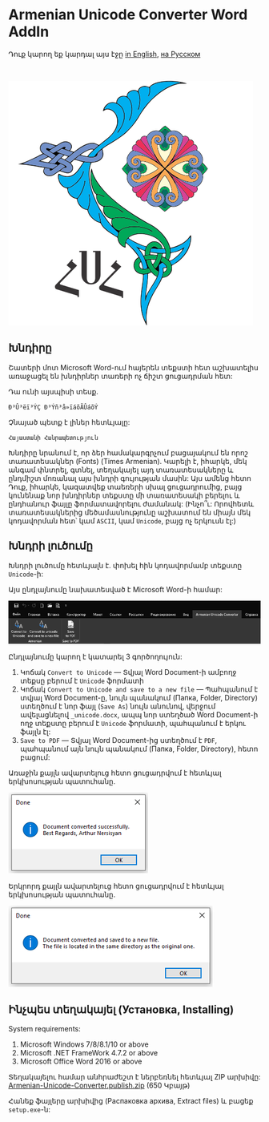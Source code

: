 # Armenian Unicode Converter Word AddIn

Դուք կարող եք կարդալ այս էջը [in English](./README.md), [на Русском](./README_RU.md)

</br>

![logo](./assets/logo.png)

## Խնդիրը

Շատերի մոտ Microsoft Word-ում հայերեն տեքստի հետ աշխատելիս առաջացել են խնդիրներ տառերի ոչ ճիշտ ցուցադրման հետ:

Դա ունի այսպիսի տեսք.
```
Ð³Û³ëï³ÝÇ Ð³Ýñ³å»ïáõÃÛáõÝ
```

Չնայած պետք է լիներ հետևյալը:
```
Հայաստանի Հանրապետություն
```

Խնդիրը նրանում է, որ ձեր համակարգրչում բացայակում են որոշ տառատեսակներ (Fonts) (Times Armenian). Կարելի է, իհարկե, մեկ անգամ փնտրել, գտնել, տեղակայել այդ տառատեսակները և ընդմիշտ մոռանալ այս խնդրի գույության մասին: Այս ամենց հետո Դուք, իհարկե, կազատվեք տաեռերի սխալ ցուցադրումից, բայց կունենաք նոր խնդիրներ տեքստը մի տառատեսակի բերելու և ընդհանուր ֆայլը ֆորմատավորելու ժամանակ: (Ինչո՞ւ: Որովհետև տառատեսակներից մեծամասնությունը աշխատում են միայն մեկ կոդավորման հետ՝ կամ `ASCII`, կամ `Unicode`, բայց ոչ երկուսն էլ:)


## Խնդրի լուծումը

Խնդրի լուծումը հետևյալն է. փոխել հին կոդավորմամբ տեքստը `Unicode`-ի:

Այս ընդլայնումը նախատեսված է Microsoft Word-ի համար:

![main](./assets/main.png)

Ընդլայնումը կարող է կատարել 3 գործողույուն:

1. Կոճակ `Convert to Unicode` —  Տվյալ Word Document-ի ամբողջ տեքսը բերում է `Unicode` ֆորմատի
2. Կոճակ `Convert to Unicode and save to a new file` —  Պահպանում է տվյալ Word Document-ը, նույն պանակում (Папка, Folder, Directory) ստեղծում է նոր ֆայլ (`Save As`) նույն անունով, վերջում ավելացնելով `_unicode.docx`,  ապպ նոր ստեղծած Word Document-ի ողջ տեքստը բերում է `Unicode` ֆորմատի, պահպանում է երկու ֆայլն էլ:
3. `Save to PDF` — Տվյալ Word Document-ից ստեղծում է `PDF`, պահպանում այն նույն պանակում (Папка, Folder, Directory), հետո բացում:

Առաջին քայլն ավարտելուց հետո ցուցադրվում է հետևյալ երկխոսության պատուհանը.

![main](./assets/dialog1.png)

Երկրորդ քայլն ավարտելուց հետո ցուցադրվում է հետևյալ երկխոսության պատուհանը.

![main](./assets/dialog2.png)

## Ինչպես տեղակայել (Установка, Installing)

System requirements:
1. Microsoft Windows 7/8/8.1/10 or above
2. Microsoft .NET FrameWork 4.7.2 or above
3. Microsoft Office Word 2016 or above

Տեղակայելու համար անհրաժեշտ է ներբեռնել հետևյալ ZIP արխիվը: [Armenian-Unicode-Converter.publish.zip](./Armenian-Uniocode-Converter.publish.zip) (650 Կբայթ)

Հանեք ֆայլերը արխիվից (Распаковка архива, Extract files) և բացեք `setup.exe`-ն:
